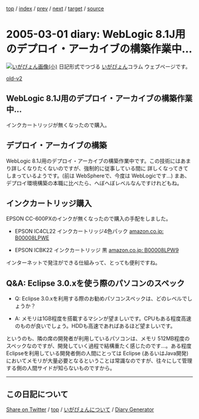 [top](../index.html) 
 / [index](index.html) 
 / [prev](ig050227.html) 
 / [next](ig050304.html) 
 / [target](https://igapyon.github.io/diary/2005/ig050301.html) 
 / [source](https://github.com/igapyon/diary/blob/gh-pages/2005/ig050301.html.src.md) 

2005-03-01 diary: WebLogic 8.1J用のデプロイ・アーカイブの構築作業中…
=====================================================================================================
[![いがぴょん画像(小)](https://igapyon.github.io/diary/images/iga200306s.jpg "いがぴょん")](https://igapyon.github.io/diary/memo/memoigapyon.html) 日記形式でつづる [いがぴょん](https://igapyon.github.io/diary/memo/memoigapyon.html)コラム ウェブページです。

[old-v2](ig050301-orig.html)

## WebLogic 8.1J用のデプロイ・アーカイブの構築作業中…

インクカートリッジが無くなったので購入。


## デプロイ・アーカイブの構築

WebLogic 8.1J用のデプロイ・アーカイブの構築作業中です。この技術にはあまり詳しくなりたくないのですが、強制的に従事している間に 詳しくなってきてしまっているようです。(前は WebSphereで、今度は WebLogicです…) まあ、デプロイ環境構築の本職に比べたら、へぼへぼレベルなんですけれどもね。

## インクカートリッジ購入

EPSON CC-600PXのインクが無くなったので購入の手配をしました。

* EPSON IC4CL22 インクカートリッジ4色パック [amazon.co.jp: B00008LPWE](http://www.amazon.co.jp/exec/obidos/ASIN/B00008LPWE/igapyondiary-22)
  
* EPSON ICBK22 インクカートリッジ 黒 [amazon.co.jp: B00008LPW9](http://www.amazon.co.jp/exec/obidos/ASIN/B00008LPW9/igapyondiary-22)

インターネットで発注ができる仕組みって、とっても便利ですね。

## Q&A: Eclipse 3.0.xを使う際のパソコンのスペック

* Q: Eclipse 3.0.xを利用する際のお勧めパソコンスペックは、どのレベルでしょうか？
  
* A: メモリは1GB程度を搭載するマシンが望ましいです。CPUもある程度高速のものが良いでしょう。HDDも高速であればあるほど望ましいです。

というのも、隣の席の開発者が利用しているパソコンは、メモリ 512MB程度のスペックなのですが、開発していく過程で結構重たく感じたのです…。ある程度
Eclipseを利用している開発者側の人間にとっては Eclipse (あるいはJava開発) においてメモリが大量必要となるということは常識なのですが、往々にして管理する側の人間サイドが知らないものですから。


----------------------------------------------------------------------------------------------------

## この日記について

[Share on Twitter](https://twitter.com/intent/tweet?hashtags=igapyon%2Cdiary%2C%E3%81%84%E3%81%8C%E3%81%B4%E3%82%87%E3%82%93&text=WebLogic+8.1J%E7%94%A8%E3%81%AE%E3%83%87%E3%83%97%E3%83%AD%E3%82%A4%E3%83%BB%E3%82%A2%E3%83%BC%E3%82%AB%E3%82%A4%E3%83%96%E3%81%AE%E6%A7%8B%E7%AF%89%E4%BD%9C%E6%A5%AD%E4%B8%AD%E2%80%A6&url=https%3A%2F%2Figapyon.github.io%2Fdiary%2F2005%2Fig050301.html) / [top](../index.html) / [いがぴょんについて](https://igapyon.github.io/diary/memo/memoigapyon.html) / [Diary Generator](https://github.com/igapyon/igapyonv3)
